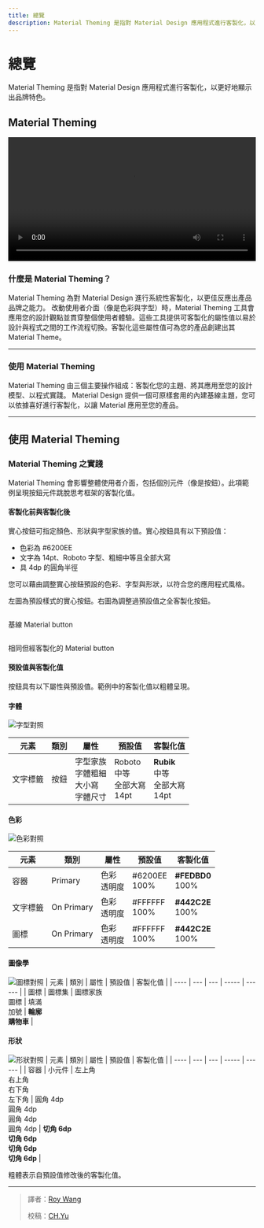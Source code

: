 ```yaml
---
title: 總覽
description: Material Theming 是指對 Material Design 應用程式進行客製化，以更好地顯示出品牌特色。
---
```

<!-- markdownlint-disable MD024 -->
<!-- markdownlint-disable MD025 -->
<!-- markdownlint-disable MD033 -->

# 總覽

Material Theming 是指對 Material Design 應用程式進行客製化，以更好地顯示出品牌特色。

## Material Theming

<video src="https://kstatic.googleusercontent.com/files/778070856667dfa70e5450294dfb25cf15a5502f5bb58da253ee9023aab9a163a31366256985ab922c1a168297c7e471fe15e549267f7994a2aa5815855b95da" width="100%" controls=""></video>

### 什麼是 Material Theming？

Material Theming 為對 Material Design 進行系統性客製化，以更佳反應出產品品牌之能力。
改動使用者介面（像是色彩與字型）時，Material Theming 工具會應用您的設計觀點並貫穿整個使用者體驗。這些工具提供可客製化的屬性值以易於設計與程式之間的工作流程切換。客製化這些屬性值可為您的產品創建出其 Material Theme。

---

### 使用 Material Theming

Material Theming 由三個主要操作組成：客製化您的主題、將其應用至您的設計模型、以程式實踐。
Material Design 提供一個可原樣套用的內建基線主題，您可以依據喜好進行客製化，以讓 Material 應用至您的產品。

---

## 使用 Material Theming

### Material Theming 之實踐

Material Theming 會影響整體使用者介面，包括個別元件（像是按鈕）。此項範例呈現按鈕元件跳脫思考框架的客製化值。

#### 客製化前與客製化後

實心按鈕可指定顏色、形狀與字型家族的值。實心按鈕具有以下預設值：

- 色彩為 #6200EE
- 文字為 14pt、Roboto 字型、粗細中等且全部大寫
- 具 4dp 的圓角半徑

您可以藉由調整實心按鈕預設的色彩、字型與形狀，以符合您的應用程式風格。

左圖為預設樣式的實心按鈕。右圖為調整過預設值之全客製化按鈕。

<div class="img-grid">
    <div class="grid-item">
        <img src="https://lh3.googleusercontent.com/YmlQESIV4AHbo2NXNlaUOiu0fxgtCvWCPgESZBLuVUeDDZUHz2vBxhvxyfCcMSiuL_12nGTNiO557jwLWqq15w_Duj5xef8_25RHtw=w1064-v0" alt="">
        <p>基線 Material button</p>
    </div>
    <div class="grid-item">
        <img src="https://lh3.googleusercontent.com/ea6oS5IifBZQHXzh0BCKo4J-0PRbms5za3YPu6sshF4VYvHJgbU52skHL8oUSuRbwY4_OAkRZ-s9dQhtiPeBszw_RJAZeuHgkwYTnSU=w1064-v0" alt="">
        <p>相同但經客製化的 Material button</p>
    </div>
</div>

#### 預設值與客製化值

按鈕具有以下屬性與預設值。範例中的客製化值以粗體呈現。

#### 字體

![字型對照](https://lh3.googleusercontent.com/eVBeKZt_woP9ouvCo45qaJoVZpVap-IgPSHAIISCTn6hOsIOADTLtIdluUan4ZnCHGd45JzczxXgVfnpSLLCUCbDDUh2Ttpzuect=w1064-v0)

| 元素 | 類別 | 屬性 | 預設值 | 客製化值 |
| ---- | --- | --- | ----- | ------ |
| 文字標籤 | 按鈕 | 字型家族<br/>字體粗細<br/>大小寫<br/>字體尺寸 | Roboto<br/>中等<br/>全部大寫<br/>14pt|**Rubik**<br/>中等<br/>全部大寫<br/>14pt|

#### 色彩

![色彩對照](https://lh3.googleusercontent.com/lK_fRuvrpZ83rmrsm8kRXvVlHrr4OINIIkrS85fiLyIpuRd72F5W4C_omCWzbaqQjoh3jojiZT5ZN-Mirplav5YUfovAmt8Wvr9ngw=w1064-v0)

| 元素 | 類別 | 屬性 | 預設值 | 客製化值 |
| ---- | --- | --- | ----- | ------ |
| 容器 | Primary | 色彩<br/>透明度 | #6200EE<br/>100% | **#FEDBD0**<br/>100% |
| 文字標籤 | On Primary | 色彩<br/>透明度 |#FFFFFF<br/>100% | **#442C2E**<br/>100% |
| 圖標 | On Primary | 色彩<br/>透明度 |#FFFFFF<br/>100% | **#442C2E**<br/>100% |

#### 圖像學

![圖標對照](https://lh3.googleusercontent.com/WC2q5sleMK6QU2DxZaNzYvyn8s8hCWsKfsaUjajMekSd5hnl6fYL9BPuCTZRG35IsKBHq1z7hQFl-fGuUy3jDgdUahcDatmCCmC3=w1064-v0)
| 元素 | 類別 | 屬性 | 預設值 | 客製化值 |
| ---- | --- | --- | ----- | ------ |
| 圖標 | 圖標集 | 圖標家族<br/>圖標 | 填滿<br/>加號 | **輪廓**<br/>**購物車** |

#### 形狀

![形狀對照](https://lh3.googleusercontent.com/yRSKUNAe2ksgA-hUM69CyCKmQwtqcg6jBOyyqgC3MwjV0CSDKtvLvuQBPXw0hXdogCfEyMVSt9T7sPtXg04faYewgLEeV2jUn2CK2g=w1064-v0)
| 元素 | 類別 | 屬性 | 預設值 | 客製化值 |
| ---- | --- | --- | ----- | ------ |
| 容器 | 小元件 | 左上角<br/>右上角<br/>右下角<br/>左下角 | 圓角 4dp<br/>圓角 4dp<br/>圓角 4dp<br/>圓角 4dp | **切角 6dp**<br/>**切角 6dp**<br/>**切角 6dp**<br/>**切角 6dp**  |

粗體表示自預設值修改後的客製化值。

---

> 譯者：[Roy Wang](https://www.facebook.com/100001004032980/)
>
> 校稿：[CH.Yu](https://github.com/yuu-chien)
